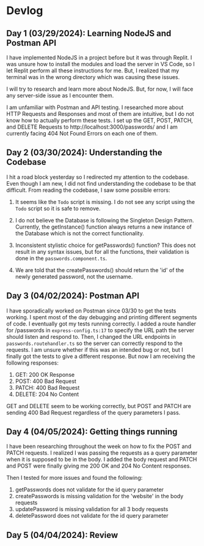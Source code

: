 # Devlog

## **Day 1 (03/29/2024): Learning NodeJS and Postman API**
I have implemented NodeJS in a project before but it was through Replit. I was unsure how to install the modules and load the server in VS Code, so I let Replit perform all these instructions for me. But, I realized that my terminal was in the wrong directory which was causing these issues. 

I will try to research and learn more about NodeJS. But, for now, I will face any server-side issue as I encounter them.

I am unfamiliar with Postman and API testing. I researched more about HTTP Requests and Responses and most of them are intuitive, but I do not know how to actually perform these tests. I set up the GET, POST, PATCH, and DELETE Requests to http://localhost:3000/passwords/ and I am currently facing 404 Not Found Errors on each one of them.

## **Day 2 (03/30/2024): Understanding the Codebase**
I hit a road block yesterday so I redirected my attention to the codebase. Even though I am new, I did not find understanding the codebase to be that difficult. From reading the codebase, I saw some possible errors: 

1. It seems like the `Todo` script is missing. I do not see any script using the `Todo` script so it is safe to remove.

2. I do not believe the Database is following the Singleton Design Pattern. Currently, the getInstance() function always returns a new instance of the Database which is not the correct functionality. 

3. Inconsistent stylistic choice for getPasswords() function? This does not result in any syntax issues, but for all the functions, their validation is done in the `passwords.component.ts`. 

4. We are told that the createPasswords() should return the 'id' of the newly generated password, not the username.

## **Day 3 (04/02/2024): Postman API**
I have sporadically worked on Postman since 03/30 to get the tests working. I spent most of the day debugging and printing different segments of code. I eventually got my tests running correctly. I added a route handler for /passwords in `express-config.ts:17` to specify the URL path the server should listen and respond to. Then, I changed the URL endpoints in `passwords.routehandler.ts` so the server can correctly respond to the requests. I am unsure whether if this was an intended bug or not, but I finally got the tests to give a different response. But now I am receiving the following responses:

1. GET: 200 OK Response
2. POST: 400 Bad Request
3. PATCH: 400 Bad Request
4. DELETE: 204 No Content

GET and DELETE seem to be working correctly, but POST and PATCH are sending 400 Bad Request regardless of the query parameters I pass.

## **Day 4 (04/05/2024): Getting things running**
I have been researching throughout the week on how to fix the POST and PATCH requests. I realized I was passing the requests as a query parameter when it is supposed to be in the body. I added the body request and PATCH and POST were finally giving me 200 OK and 204 No Content responses. 

Then I tested for more issues and found the following:

1. getPasswords does not validate for the id query parameter
2. createPasswords is missing validation for the 'website' in the body requests
3. updatePassword is missing validation for all 3 body requests
4. deletePassword does not validate for the id query parameter

## **Day 5 (04/04/2024): Review**





